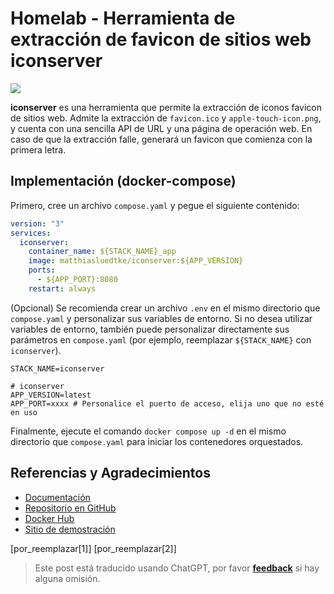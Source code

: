 # Homelab - Herramienta de extracción de favicon de sitios web iconserver

![](https://img.wiki-power.com/d/wiki-media/img/20230304195157.png)

**iconserver** es una herramienta que permite la extracción de iconos favicon de sitios web. Admite la extracción de `favicon.ico` y `apple-touch-icon.png`, y cuenta con una sencilla API de URL y una página de operación web. En caso de que la extracción falle, generará un favicon que comienza con la primera letra.

## Implementación (docker-compose)

Primero, cree un archivo `compose.yaml` y pegue el siguiente contenido:

```yaml title="compose.yaml"
version: "3"
services:
  iconserver:
    container_name: ${STACK_NAME}_app
    image: matthiasluedtke/iconserver:${APP_VERSION}
    ports:
      - ${APP_PORT}:8080
    restart: always
```

(Opcional) Se recomienda crear un archivo `.env` en el mismo directorio que `compose.yaml` y personalizar sus variables de entorno. Si no desea utilizar variables de entorno, también puede personalizar directamente sus parámetros en `compose.yaml` (por ejemplo, reemplazar `${STACK_NAME}` con `iconserver`).

```dotenv title=".env"
STACK_NAME=iconserver

# iconserver
APP_VERSION=latest
APP_PORT=xxxx # Personalice el puerto de acceso, elija uno que no esté en uso
```

Finalmente, ejecute el comando `docker compose up -d` en el mismo directorio que `compose.yaml` para iniciar los contenedores orquestados.

## Referencias y Agradecimientos

- [Documentación](https://github.com/mat/besticon#docker)
- [Repositorio en GitHub](https://github.com/mat/besticon)
- [Docker Hub](https://hub.docker.com/r/matthiasluedtke/iconserver)
- [Sitio de demostración](https://besticon-demo.herokuapp.com/)

[por_reemplazar[1]]
[por_reemplazar[2]]

> Este post está traducido usando ChatGPT, por favor [**feedback**](https://github.com/linyuxuanlin/Wiki_MkDocs/issues/new) si hay alguna omisión.